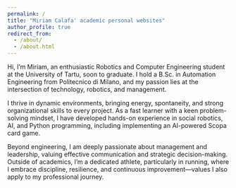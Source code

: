 ```yaml
---
permalink: /
title: "Miriam Calafa' academic personal websites"
author_profile: true
redirect_from: 
  - /about/
  - /about.html
---
```


Hi, I’m Miriam, an enthusiastic Robotics and Computer Engineering student at the University of Tartu, soon to graduate. I hold a B.Sc. in Automation Engineering from Politecnico di Milano, and my passion lies at the intersection of technology, robotics, and management.

I thrive in dynamic environments, bringing energy, spontaneity, and strong organizational skills to every project. As a fast learner with a keen problem-solving mindset, I have developed hands-on experience in social robotics, AI, and Python programming, including implementing an AI-powered Scopa card game.

Beyond engineering, I am deeply passionate about management and leadership, valuing effective communication and strategic decision-making. Outside of academics, I’m a dedicated athlete, particularly in running, where I embrace discipline, resilience, and continuous improvement—values I also apply to my professional journey.


